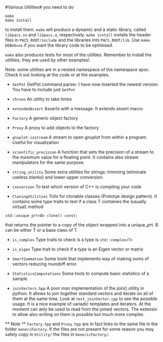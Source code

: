 #Various Utilities#
you need to do

    make 
    make install

to install them. `make` will produce a dynamic and a static library, called `libpacs.so` and `libpacs.a`, respectively. `make install` installs the header files in `PACS_ROOT/include` and the libraries into `PACS_ROOT/lib`. Use `make DEBUG=no` if you want the library code to be optimised.


`make` also produces tests for most of the utilities.  Remember to install the utilities, they are used by other examples!. 

Note: some utilities are in a nested namespace of the namespace apsc. Check it out looking at the code or at the examples.

* `GetPot`  GetPot command parser. I have now inserted the newest version. You have to include just `GetPot`

* `chrono`  An utility to take times

* `extendedAssert`  Asserts with a message. It extends assert macro

* `Factory`  A generic object factory

* `Proxy`    A proxy to add objects to the factory

* `gnuplot-iostream` A stream to open gnuplot from within a program. Useful for visualization

* `scientific_precision` A function that sets the precision of a stream to the maximum value for a floating point. It contains also stream manipulators for the same purpose.

* `string_utility` Some extra utilities for strings: trimming (eliminate useless blanks) and lower-upper conversion.

* `cxxversion` To test which version of C++ is compiling your code

* `CloningUtilities` Tolls for clonable classes (Prototye design pattern). It contains some type traits to test if a class T containes the (usually virtual) method

```
std::unique_prt<B> clone() const;
```

that returns  the pointer to a copy of the object wrapped into a unique_prt.  B can be either T or a base class of T.

* `is_complex`  Type traits to check is a type is `std::complex<T>`

* `is_eigen` Type trait to check if a type is an Eigen vector or matrix

* `SmartSummation` Some tools that implements way of making sums of vectors reducing roundoff error.

* `StatisticsComputations` Some tools to compute basic statistics of a sample.

* `joinVectors.hpp` A poor man implementation of the join() utility in python. It allows to join together standard vectors and iterate on all of them at the same time.
Look at `test_joinVector.cpp` to see the possible usage. It is a nice example of variadic templates and iterators. At the moment can anly be used to read from the joined vectors. The extensio to allow also writing on them is possible but much more complex. 



** Note ** `Factory.hpp` and `Proxy.hpp` are in fact links to the same file in the folder `GeneriFactory`. If the files are not present for some reason you may safely copy in `Utility/` the files in `GenericFactory/`.